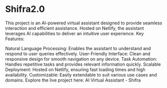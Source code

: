 # Shifra2.0
This project is an AI-powered virtual assistant designed to provide seamless interaction and efficient assistance. Hosted on Netlify, the assistant leverages AI capabilities to deliver an intuitive user experience.
Key Features:

Natural Language Processing: Enables the assistant to understand and respond to user queries effectively.
User-Friendly Interface: Clean and responsive design for smooth navigation on any device.
Task Automation: Handles repetitive tasks and provides relevant information quickly.
Scalable Deployment: Hosted on Netlify, ensuring fast loading times and high availability.
Customizable: Easily extendable to suit various use cases and domains.
Explore the live project here: AI Virtual Assistant - Shifra
